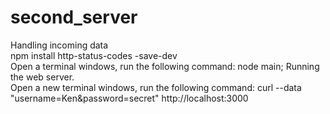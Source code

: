 # second_server
Handling incoming data\
npm install http-status-codes -save-dev\
Open a terminal windows, run the following command: node main; Running the web server.\
Open a new terminal windows, run the following command: curl --data "username=Ken&password=secret" http://localhost:3000 
